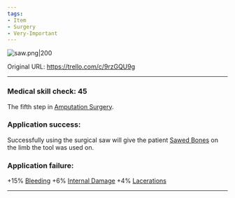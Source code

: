 ```yaml
---
tags:
- Item
- Surgery
- Very-Important
---
```


![saw.png\|200](/Items/Surgical%20Saw%20-%20Attachments/6718845db30472d958dd7c06.png)

Original URL: https://trello.com/c/9rzGQU9g

---

### Medical skill check: 45

The fifth step in [Amputation Surgery](../Procedures/Amputation%20Surgery.md).

### Application success:

Successfully using the surgical saw will give the patient [Sawed Bones](../Surgery/Sawed%20Bones.md) on the limb the tool was used on.

### Application failure:

\+15% [Bleeding](../Any%20bodypart/Bleeding.md)
\+6% [Internal Damage](../Any%20bodypart/archived/Internal%20Damage.md)
\+4% [Lacerations]([Wounds](../Any%20bodypart/archived/Wounds.md) "‌")

---

